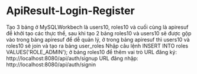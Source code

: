 # ApiResult-Login-Register
Tạo 3 bảng ở MySQLWorkbech là users10, roles10 và cuối cùng là apiresuf để khởi tạo các thực thể, sau khi tạo 2 bảng roles10 và users10 sẽ được gộp vào trong bảng apiresuf để dễ quản lý, ở trong bảng apiresuf thì users10 và roles10 sẽ join và tạo ra bảng user_roles
Nhập câu lệnh INSERT INTO roles VALUES('ROLE_ADMIN'); ở bảng roles10 để thêm vai trò
URL đăng ký: http://localhost:8080/api/auth/signup
URL đăng nhập: http://localhost:8080/api/auth/signin
